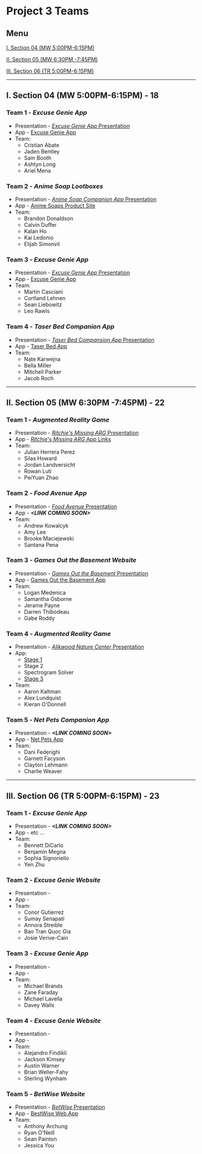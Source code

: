 # Project 3 Teams

## Menu

[I. Section 04 (MW 5:00PM-6:15PM)](#i-section-04-mw-500pm-615pm---18)

[II. Section 05 (MW 6:30PM -7:45PM)](#ii-section-05-mw-630pm--745pm---22)

[III. Section 06 (TR 5:00PM-6:15PM)](#iii-section-06-tr-500pm-615pm---23)

---

## I. Section 04 (MW 5:00PM-6:15PM) - 18

### Team 1 - *Excuse Genie App*
- Presentation - [*Excuse Genie App* Presentation](https://docs.google.com/presentation/d/1t7PitBntePqZ6LXvXX4xtAO-ERN3M2ixDAeDq06hPcA/edit#slide=id.p)
- App - [Excuse Genie App](https://dogdoge0-0.github.io/Excuse-Genie-Interactive-Prototype/Excuse-Genie-Interactive-Prototype/)
- Team:
  - Cristian Abate
  - Jaden Bentley
  - Sam Booth
  - Ashtyn Long
  - Ariel Mena

### Team 2 - *Anime Soap Lootboxes*
- Presentation - [*Anime Soap Companion App* Presentation](https://docs.google.com/presentation/d/1ipgvc9x1R0Zngq-I60boLRzGUyIztAyDo9wWffsWyA0/edit#slide=id.p)
- App - [Anime Soaps Product Site](https://animesoaps.wordpress.com/)
- Team:
  - Brandon Donaldson
  - Calvin Duffer
  - Kalan Ho
  - Kai Ledonio
  - Elijah Simonvil
  
### Team 3 - *Excuse Genie App*
- Presentation - [*Excuse Genie App* Presentation](https://docs.google.com/presentation/d/1TfhTnMBGYBCTVbfjNWGVPw3JR1sUGwy7SOyYslXyAH4/edit#slide=id.p)
- App - [Excuse Genie App](https://docs.google.com/presentation/d/1nEkMZPXjvPJdss0_tGUl8oaSsf6DStDG-uIcOqmfmvU/edit#slide=id.p)
- Team:
  - Martin Casciani
  - Cortland Lehnen
  - Sean Liebowitz
  - Leo Rawls

### Team 4 - *Taser Bed Companion App*
- Presentation - [*Taser Bed Compansion App* Presentation](https://docs.google.com/presentation/d/1uB3_0DbvEk8B91KAd85ZVb_Am_DibAEo69NdF8jXzBo/edit?usp=sharing)
- App - [Taser Bed App](https://docs.google.com/presentation/d/1yQt-j4p_uGmI-HJ3YaIRhKy2yGzebqI7tCOcMhi_4Fw/edit#slide=id.p)
- Team:
  - Nate Karwejna
  - Bella Miller
  - Mitchell Parker
  - Jacob Roch

---

## II. Section 05 (MW 6:30PM -7:45PM) - 22

### Team 1 - *Augmented Reality Game*
- Presentation - [*Ritchie's Missing ARG* Presentation](https://docs.google.com/presentation/d/1BBKN9bgdwU0FZ7G1BCTYBcauJsmmxPfdjjPVypd7guA/edit#slide=id.g314a263c6f9_0_18)
- App - [*Ritchie's Missing ARG* App Links](https://github.com/MisterFinigan/IGME_110_ARG)
- Team:
  - Julian Herrera Perez
  - Silas Howard
  - Jordan Landversicht
  - Rowan Luti
  - PeiYuan Zhao

### Team 2 - *Food Avenue App*
- Presentation - [*Food Avenue* Presentation](https://docs.google.com/presentation/d/1qDlrbqKCO3rwXjCwqYrKFSz8MJvTzvthcROj-TDX-C4/edit#slide=id.g313f28c042c_0_34)
- App - ***<LINK COMING SOON&gt;***
- Team:
  - Andrew Kowalcyk
  - Amy Lee
  - Brooke Maciejewski
  - Santana Pena

### Team 3 - *Games Out the Basement Website*
- Presentation - [*Games Out the Basement* Presentation](https://www.canva.com/design/DAGWNyTwU7w/v4t1z6eD3QiK3qpvYf2-Yw/edit)
- App - [Games Out the Basement App](https://www.figma.com/design/5z9N0k4D1itWZ0WSzGSeHW/GOB-team-3-project-3?node-id=0-1&t=OynZnUufYTWcxh8q-1)
- Team:
  - Logan Medenica
  - Samantha Osborne
  - Jerame Payne
  - Darren Thibodeau
  - Gabe Roddy

### Team 4 - *Augmented Reality Game*
- Presentation - [*Alikwood Nature Center* Presentation](https://docs.google.com/presentation/d/1CBPHi-4sTCgdGEO2uPMcAxnsmqOrr2_YVpCQ5S6tsRk/edit#slide=id.p)
- App:
  - [Stage 1](https://drive.google.com/file/d/1CorV7LTMqfeC_FBSNDf8uZGInMJyOAGo/view)
  - Stage 2
  - Spectrogram Solver
  - [Stage 3](https://sites.google.com/g.rit.edu/wherestj?usp=sharing)
- Team:
  - Aaron Kaltman
  - Alex Lundquist
  - Kieran O'Donnell

### Team 5 - *Net Pets Companion App*
- Presentation - ***<LINK COMING SOON&gt;***
- App - [Net Pets App](https://www.figma.com/design/QG6k7OTR5wwn0etlnleCmy/Group-4-NETPET-Prototype?node-id=0-1&node-type=canvas&t=ftDQmPyStlSPsN7f-0)
- Team:
  - Dani Federighi
  - Garnett Facyson
  - Clayton Lehmann
  - Charlie Weaver

---

## III. Section 06 (TR 5:00PM-6:15PM) - 23

### Team 1 - *Excuse Genie App*
- Presentation - ***<LINK COMING SOON&gt;***
- App - etc ...
- Team:
  - Bennett DiCarlo
  - Benjamin Megna
  - Sophia Signoriello
  - Yen Zhu

### Team 2 - *Excuse Genie Website*
- Presentation - 
- App -
- Team:
  - Conor Gutierrez
  - Sumay Senapati
  - Annora Streible
  - Bao Tran Quoc Gia
  - Josie Verive-Cain

### Team 3 - *Excuse Genie App*
- Presentation - 
- App -
- Team:
  - Michael Brands
  - Zane Faraday
  - Michael Lavella
  - Davey Walls

### Team 4 - *Excuse Genie Website*
- Presentation - 
- App -
- Team:
  - Alejandro Findikli
  - Jackson Kimsey
  - Austin Warner
  - Brian Weller-Fahy
  - Sterling Wynham

### Team 5 - *BetWise Website*
- Presentation - [*BetWise* Presentation](https://docs.google.com/presentation/d/1NpHX3spptnfqzQSb_0xabCNSIFF97DwB5sPG7NBdWxc/edit#slide=id.p)
- App - [BestWise Web App](https://jessicay33.github.io/Betwise-Web-Game/)
- Team:
  - Anthony Archung
  - Ryan O'Neill
  - Sean Painton
  - Jessica You
